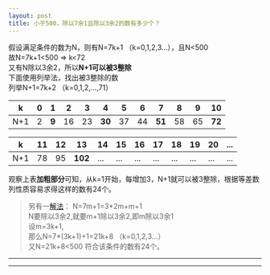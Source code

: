 ```yaml
---
layout: post
title: 小于500，除以7余1且除以3余2的数有多少个？
---
```


假设满足条件的数为N，则有N=7k+1 （k=0,1,2,3...），且N<500  
故N=7k+1<500 => k<72  
又有N除以3余2，所以**N+1可以被3整除**  
下面使用列举法，找出被3整除的数  
列举N+1=7k+2 （k=0,1,2,...,71）

| k | 0 | 1 | 2 | 3 | 4 | 5 | 6 | 7 | 8 | 9 | 10 |
| --- | --- | --- | --- | --- | --- | --- | --- | --- | --- | --- | --- |
| N+1 | 2 | **9** | 16 | 23 | **30** | 37 | 44 | **51** | 58 | 65 | **72** |

| k | 11 | 12 | 13 | 14 | 15 | 16 | 17 | 18 | 19 | 20 | ... |
| --- | --- | --- | --- | --- | --- | --- | --- | --- | --- | --- | --- |
| N+1 | 78 | 95 | **102** | ... | ... | ... | ... | ... | ... | ... | ... |

观察上表**加粗部分**可知，从k=1开始，每增加3，N+1就可以被3整除，根据等差数列性质容易求得这样的数有24个。
>另有一[解法][1]：
>N=7m+1=3\*2m+m+1  
>N要除以3余2,就要m+1除以3余2,即m除以3余1  
>设m=3k+1,  
>那么N=7\*(3k+1)+1=21k+8 （k=0,1,2,3...）  
>又N=21k+8<500 符合该条件的数有24个。
-------------------------------------------------------
[1]: http://forum.chasedream.com/thread-667620-1-1.html
-------------------------------------------------------